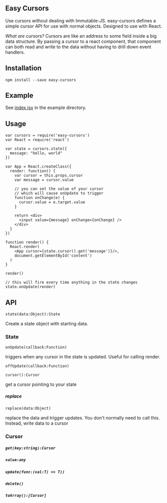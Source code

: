 
Easy Cursors
------------

Use cursors without dealing with Immutable-JS. easy-cursors defines a simple cursor API for use with normal objects. Designed to use with React. 

_What are cursors?_ Cursors are like an address to some field inside a big data structure. By passing a cursor to a react component, that component can both read and write to the data without having to drill down event handlers. 


Installation
------------

    npm install --save easy-cursors

Example
-------

See [index.jsx](./example/index.jsx) in the example directory. 

Usage
-----

    var cursors = require('easy-cursors')
    var React = require('react')

    var state = cursors.state({
      message: "hello, world"
    })

    var App = React.createClass({
      render: function() {
        var cursor = this.props.cursor
        var message = cursor.value

        // you can set the value of your cursor
        // which will cause onUpdate to trigger
        function onChange(e) {
          cursor.value = e.target.value
        }

        return <div>
          <input value={message} onChange={onChange} />
        </div>
      }
    })

    function render() {
      React.render(
        <App cursor={state.cursor().get('message')}/>,
        document.getElementById('content')
      )
    }

    render()

    // this will fire every time anything in the state changes
    state.onUpdate(render)

API
---

`state(data:Object):State`

Create a state object with starting data.

### State

`onUpdate(callback:Function)` 

triggers when any cursor in the state is updated. Useful for calling render.

`offUpdate(callback:Function)`

`cursor():Cursor` 

get a cursor pointing to your state

##### replace

`replace(data:Object)` 

replace the data and trigger updates. You don't normally need to call this. Instead, write data to a cursor

### Cursor


##### `get(key:string):Cursor`

##### `value:any`

##### `update(func:(val:T) => T))`

##### `delete()`

##### `toArray():[Cursor]`



    

  
